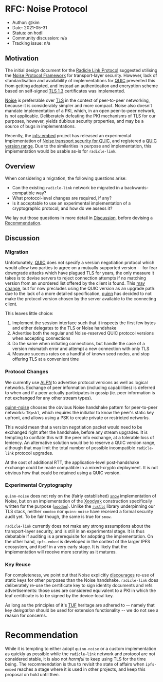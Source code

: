 
# RFC: Noise Protocol

* Author: @kim
* Date: 2021-05-31
* Status: on hodl
* Community discussion: n/a
* Tracking issue: n/a

## Motivation

The initial design document for the [Radicle Link Protocol][link-draft0]
suggested utilising the [Noise Protocol Framework][noise] for transport-layer
security. However, lack of standardisation and availability of implementations
for [QUIC] prevented this from getting adopted, and instead an authentication
and encryption scheme based on self-signed [TLS 1.3][tls] certificates was
implemented.

[Noise][noise] is preferrable over [TLS][tls] in the context of peer-to-peer
networking, because it is considerably simpler and more compact.  Noise also
doesn't mandate implementation of a PKI, which, in an open peer-to-peer network,
is not applicable. Deliberately defeating the PKI mechanisms of TLS for our
purposes, however, yields dubious security properties, and may be a source of
bugs in implementations.

Recently, the [ipfs-embed] project has released an experimental implementation
of [Noise transport security for QUIC][quinn-noise], and registered a [QUIC
version range][QUIC-versions]. Due to the similarities in purpose and
implementation, this implementation would be usable as-is for `radicle-link`.


## Overview

When considering a migration, the following questions arise:

* Can the existing `radicle-link` network be migrated in a backwards-compatible
  way?
* What protocol-level changes are required, if any?
* Is it acceptable to use an experimental implementation of a cryptographic
  protocol, and how do we assess it?

We lay out those questions in more detail in [Discussion](#discussion),
before devising a [Recommendation](#recommendation).

## Discussion

### Migration

Unfortunately, [QUIC] does not specify a version negotiation protocol which
would allow two parties to agree on a mutually supported version -- for fear
downgrade attacks which have plagued TLS for years, the only measure it takes is
to devise servers to reject connection attempts if no matching version from an
unordered list offered by the client is found. This [may change][quic-version-negotiation],
but for now precludes using the QUIC version as an upgrade path: due to the lack
of a more detailed specification, [quinn] has decided to not make the protocol
version chosen by the server available to the connecting client.

This leaves little choice:

1. Implement the session interface such that it inspects the first few bytes and
   either delegates to the TLS or Noise handshake
2. Advertise both the regular and Noise-reserved QUIC protocol versions when
   accepting connections
3. Do the same when initiating connections, but handle the case of a version
   mismatch error and attempt a new connection with only TLS
4. Measure success rates on a handful of known seed nodes, and stop offering TLS
   at a convenient time


### Protocol Changes

We currently use [ALPN] to advertise protocol versions as well as logical
networks. Exchange of peer information (including capabilities) is deferred to
when and if a peer actually participates in gossip (ie. peer information is not
exchanged for any other stream types).

[quinn-noise] chooses the obvious Noise handshake pattern for peer-to-peer
networks: `IKpsk1`, which requires the initiator to know the peer's static key
upfront, and allows using a PSK to create private or restricted networks.

This would mean that a version negotiation packet would need to be exchanged
right after the handshake, before any stream upgrades. It is tempting to
conflate this with the peer info exchange, at a tolerable loss of leniency. An
alternative solution would be to reserve a QUIC version range, although that may
limit the total number of possible incompatible `radicle-link` protocol
upgrades.

At the cost of additional RTT, the application-level post-handshake exchange
could be made compatible in a mixed-crypto deployment. It is not obvious how
that could be retained using a QUIC version.


### Experimental Cryptography

`quinn-noise` does not rely on the (fairly established) [`snow`][snow]
implementation of Noise, but on an implementation of the [Xoodyak][xoodyak]
construction specifically written for the purpose ([`xoodoo`][xoodoo]). Unlike
the [`rustls`][rustls] library underpinning our TLS stack, neither `xoodoo` nor
`quinn-noise` have received a formal security audit yet. To be fair though, the
same is true for `snow`.

`radicle-link` currently does not make any strong assumptions about the
transport-layer security, and is still in an experimental stage. It is thus
debatable if auditing is a prerequisite for adopting the implementation. On the
other hand, `ipfs-embed` is developed in the context of the larger IPFS
ecosystem, and itself in a very early stage. It is likely that the
implementation will receive more scrutiny as it matures.


### Key Reuse

For completeness, we point out that Noise explicitly [discourages][noise-sec]
re-use of static keys for other purposes than the Noise handshake.
`radicle-link` does deliberately re-use the certificate key to sign identity
documents and refs advertisements: those uses are considered equivalent to a PKI
in which the leaf certificate is to be signed by the device-local key.

As long as the principles of it's [TUF] heritage are adhered to -- namely that
key _delegation_ should be used for extension functionality -- we do not see a
reason for concerns.


# Recommendation

While it is tempting to either adopt `quinn-noise` or a custom implementation as
quickly as possible while the `radicle-link` network and protocol are not
considered stable, it is also not _harmful_ to keep using TLS for the time
being. The recommendation is thus to revisit the state of affairs when
`ipfs-embed` reaches a stage where it is used in other projects, and keep this
proposal on hold until then.


[ALPN]: https://datatracker.ietf.org/doc/html/rfc7301
[QUIC-versions]: https://github.com/quicwg/base-drafts/wiki/QUIC-Versions
[QUIC]: https://datatracker.ietf.org/doc/html/rfc9000
[TLS]: https://datatracker.ietf.org/doc/html/rfc8446
[TUF]: https://theupdateframework.io/
[ipfs-embed]: https://github.com/ipfs-rust/ipfs-embed
[link-draft0]: ../spec/drafts/radicle-link-rev1-draft.md
[noise-sec]: https://noiseprotocol.org/noise.html#security-considerations
[noise]: https://noiseprotocol.org/noise.html
[quic-version-negotiation]: https://datatracker.ietf.org/doc/html/draft-ietf-quic-version-negotiation
[quinn-noise]: https://github.com/ipfs-rust/quinn-noise
[quinn]: https://github.com/quinn-rs/quinn
[rustls]: https://crates.io/crates/rustls
[snow]: https://crates.io/crates/snow
[xoodoo]: https://github.com/ipfs-rust/xoodoo
[xoodyak]: https://csrc.nist.gov/CSRC/media/Projects/lightweight-cryptography/documents/round-2/spec-doc-rnd2/Xoodyak-spec-round2.pdf
